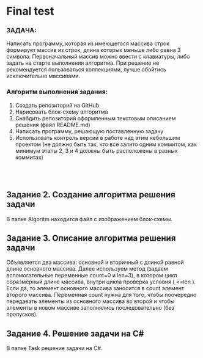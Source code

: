 # Final test

### ЗАДАЧА:
Написать программу, которая из имеющегося массива строк формирует массив из строк, длина которых меньше либо равна 3 символа. Первоначальный массив можно ввести с клавиатуры, либо задать на старте выполнения алгоритма. При решение не рекомендуется пользоваться коллекциями, лучше обойтись исключительно массивами.

### Алгоритм выполнения задания:
1. Создать репозиторий на GitHub
2. Нарисовать блок-схему алгоритма
3. Снабдить репозиторий оформленным текстовым описанием решения (файл README.md)
4. Написать программу, решающую поставленную задачу
5. Использовать контроль версий в работе над этим небольшим проектом (не должно быть так, что все залито одним коммитом, как минимум этапы 2, 3 и 4 должны быть расположены в разных коммитах)
<br>
<br>

## Задание 2. Создание алгоритма решения задачи
В папке Algoritm находится файл с изображением блок-схемы.

## Задание 3. Описание алгоритма решения задачи
 Объявляется два массива: основной и вторичный с длиной равной длине основного массива. 
 Далее используем метод (задаем вспомогательные переменные count=0 и len=3), в котором цикл соразмерный длине массива, внутри цикла проверка условия ( <=len ). Если да, то элемент основного массива заносится в count элемент второго массива. Переменная count нужна для того, чтобы поочередно передавать элементы из основного массива во второй и чтобы элементы в новом массиве заполнялись последовательно (без пропусков).

## Задание 4. Решение задачи на C#
В папке Task решение задачи на C#. <br>
 